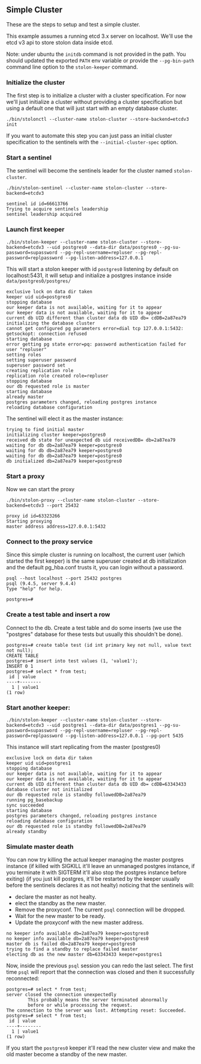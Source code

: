 ## Simple Cluster

These are the steps to setup and test a simple cluster.

This example assumes a running etcd 3.x server on localhost. We'll use the etcd v3 api to store stolon data inside etcd.

Note: under ubuntu the `initdb` command is not provided in the path. You should updated the exported `PATH` env variable or provide the `--pg-bin-path` command line option to the `stolon-keeper` command.

### Initialize the cluster

The first step is to initialize a cluster with a cluster specification. For now we'll just initialize a cluster without providing a cluster specification but using a default one that will just start with an empty database cluster.

```
./bin/stolonctl --cluster-name stolon-cluster --store-backend=etcdv3 init
```

If you want to automate this step you can just pass an initial cluster specification to the sentinels with the `--initial-cluster-spec` option.

### Start a sentinel

The sentinel will become the sentinels leader for the cluster named `stolon-cluster`.
```
./bin/stolon-sentinel --cluster-name stolon-cluster --store-backend=etcdv3
```

```
sentinel id id=66613766
Trying to acquire sentinels leadership
sentinel leadership acquired
```

### Launch first keeper

```
./bin/stolon-keeper --cluster-name stolon-cluster --store-backend=etcdv3 --uid postgres0 --data-dir data/postgres0 --pg-su-password=supassword --pg-repl-username=repluser --pg-repl-password=replpassword --pg-listen-address=127.0.0.1
```

This will start a stolon keeper with id `postgres0` listening by default on localhost:5431, it will setup and initialize a postgres instance inside `data/postgres0/postgres/`

```
exclusive lock on data dir taken
keeper uid uid=postgres0
stopping database
our keeper data is not available, waiting for it to appear
our keeper data is not available, waiting for it to appear
current db UID different than cluster data db UID db= cdDB=2a87ea79
initializing the database cluster
cannot get configured pg parameters error=dial tcp 127.0.0.1:5432: getsockopt: connection refused
starting database
error getting pg state error=pq: password authentication failed for user "repluser"
setting roles
setting superuser password
superuser password set
creating replication role
replication role created role=repluser
stopping database
our db requested role is master
starting database
already master
postgres parameters changed, reloading postgres instance
reloading database configuration
```

The sentinel will elect it as the master instance:

```
trying to find initial master
initializing cluster keeper=postgres0
received db state for unexpected db uid receivedDB= db=2a87ea79
waiting for db db=2a87ea79 keeper=postgres0
waiting for db db=2a87ea79 keeper=postgres0
waiting for db db=2a87ea79 keeper=postgres0
db initialized db=2a87ea79 keeper=postgres0
```

### Start a proxy

Now we can start the proxy

```
./bin/stolon-proxy --cluster-name stolon-cluster --store-backend=etcdv3 --port 25432
```

```
proxy id id=63323266
Starting proxying
master address address=127.0.0.1:5432
```


### Connect to the proxy service

Since this simple cluster is running on localhost, the current user (which started the first keeper) is the same superuser created at db initialization and the default pg_hba.conf trusts it, you can login without a password.

```
psql --host localhost --port 25432 postgres
psql (9.4.5, server 9.4.4)
Type "help" for help.

postgres=#
```

### Create a test table and insert a row

Connect to the db. Create a test table and do some inserts (we use the "postgres" database for these tests but usually this shouldn't be done).

```
postgres=# create table test (id int primary key not null, value text not null);
CREATE TABLE
postgres=# insert into test values (1, 'value1');
INSERT 0 1
postgres=# select * from test;
 id | value
----+--------
  1 | value1
(1 row)
```

### Start another keeper:

```
./bin/stolon-keeper --cluster-name stolon-cluster --store-backend=etcdv3 --uid postgres1 --data-dir data/postgres1 --pg-su-password=supassword --pg-repl-username=repluser --pg-repl-password=replpassword --pg-listen-address=127.0.0.1 --pg-port 5435
```

This instance will start replicating from the master (postgres0)

```
exclusive lock on data dir taken
keeper uid uid=postgres1
stopping database
our keeper data is not available, waiting for it to appear
our keeper data is not available, waiting for it to appear
current db UID different than cluster data db UID db= cdDB=63343433
database cluster not initialized
our db requested role is standby followedDB=2a87ea79
running pg_basebackup
sync succeeded
starting database
postgres parameters changed, reloading postgres instance
reloading database configuration
our db requested role is standby followedDB=2a87ea79
already standby
```

### Simulate master death

You can now try killing the actual keeper managing the master postgres instance (if killed with SIGKILL it'll leave an unmanaged postgres instance, if you terminate it with SIGTERM it'll also stop the postgres instance before exiting) (if you just kill postgres, it'll be restarted by the keeper usually before the sentinels declares it as not healty) noticing that the sentinels will:

* declare the master as not healty.
* elect the standby as the new master.
* Remove the proxyconf. The current `psql` connection will be dropped.
* Wait for the new master to be ready.
* Update the proxyconf with the new master address.


```
no keeper info available db=2a87ea79 keeper=postgres0
no keeper info available db=2a87ea79 keeper=postgres0
master db is failed db=2a87ea79 keeper=postgres0
trying to find a standby to replace failed master
electing db as the new master db=63343433 keeper=postgres1
```

Now, inside the previous `psql` session you can redo the last select. The first time `psql` will report that the connection was closed and then it successfully reconnected:

```
postgres=# select * from test;
server closed the connection unexpectedly
        This probably means the server terminated abnormally
        before or while processing the request.
The connection to the server was lost. Attempting reset: Succeeded.
postgres=# select * from test;
 id | value
----+--------
  1 | value1
(1 row)
```

If you start the `postgres0` keeper it'll read the new cluster view and make the old master become a standby of the new master.
